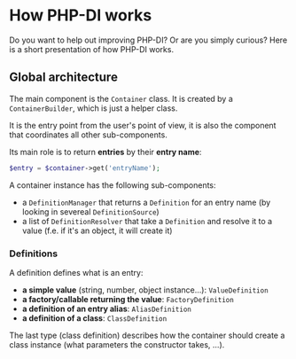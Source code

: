 # How PHP-DI works

Do you want to help out improving PHP-DI? Or are you simply curious? Here is a short presentation of how PHP-DI works.

## Global architecture

The main component is the `Container` class. It is created by a `ContainerBuilder`, which is just a helper class.

It is the entry point from the user's point of view, it is also the component that coordinates all other sub-components.

Its main role is to return **entries** by their **entry name**:

```php
$entry = $container->get('entryName');
```

A container instance has the following sub-components:

- a `DefinitionManager` that returns a `Definition` for an entry name (by looking in severeal `DefinitionSource`)
- a list of `DefinitionResolver` that take a `Definition` and resolve it to a value (f.e. if it's an object, it will create it)

### Definitions

A definition defines what is an entry:

- **a simple value** (string, number, object instance…): `ValueDefinition`
- **a factory/callable returning the value**: `FactoryDefinition`
- **a definition of an entry alias**: `AliasDefinition`
- **a definition of a class**: `ClassDefinition`

The last type (class definition) describes how the container should create a class instance (what parameters the constructor takes, …).
